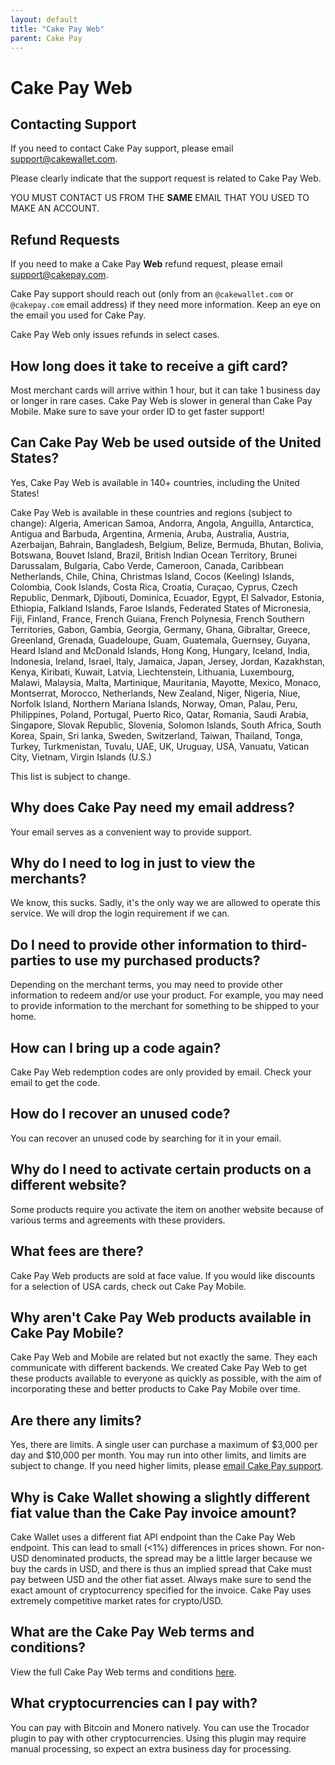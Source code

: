 ```yaml
---
layout: default
title: "Cake Pay Web"
parent: Cake Pay
---
```


# Cake Pay Web

## Contacting Support

If you need to contact Cake Pay support, please email [support@cakewallet.com](mailto:support@cakepay.com).

Please clearly indicate that the support request is related to Cake Pay Web.

YOU MUST CONTACT US FROM THE **SAME** EMAIL THAT YOU USED TO MAKE AN ACCOUNT.

## Refund Requests

If you need to make a Cake Pay **Web** refund request, please email [support@cakepay.com](mailto:support@cakepay.com).

Cake Pay support should reach out (only from an `@cakewallet.com` or `@cakepay.com` email address) if they need more information. Keep an eye on the email you used for Cake Pay.

Cake Pay Web only issues refunds in select cases.

## How long does it take to receive a gift card?

Most merchant cards will arrive within 1 hour, but it can take 1 business day or longer in rare cases. Cake Pay Web is slower in general than Cake Pay Mobile. Make sure to save your order ID to get faster support!

## Can Cake Pay Web be used outside of the United States?

Yes, Cake Pay Web is available in 140+ countries, including the United States!

Cake Pay Web is available in these countries and regions (subject to change): Algeria, American Samoa, Andorra, Angola, Anguilla, Antarctica, Antigua and Barbuda, Argentina, Armenia, Aruba, Australia, Austria, Azerbaijan, Bahrain, Bangladesh, Belgium, Belize, Bermuda, Bhutan, Bolivia, Botswana, Bouvet Island, Brazil, British Indian Ocean Territory, Brunei Darussalam, Bulgaria, Cabo Verde, Cameroon, Canada, Caribbean Netherlands, Chile, China, Christmas Island, Cocos (Keeling) Islands, Colombia, Cook Islands, Costa Rica, Croatia, Curaçao, Cyprus, Czech Republic, Denmark, Djibouti, Dominica, Ecuador, Egypt, El Salvador, Estonia, Ethiopia, Falkland Islands, Faroe Islands, Federated States of Micronesia, Fiji, Finland, France, French Guiana, French Polynesia, French Southern Territories, Gabon, Gambia, Georgia, Germany, Ghana, Gibraltar, Greece, Greenland, Grenada, Guadeloupe, Guam, Guatemala, Guernsey, Guyana, Heard Island and McDonald Islands, Hong Kong, Hungary, Iceland, India, Indonesia, Ireland, Israel, Italy, Jamaica, Japan, Jersey, Jordan, Kazakhstan, Kenya, Kiribati, Kuwait, Latvia, Liechtenstein, Lithuania, Luxembourg, Malawi, Malaysia, Malta, Martinique, Mauritania, Mayotte, Mexico, Monaco, Montserrat, Morocco, Netherlands, New Zealand, Niger, Nigeria, Niue, Norfolk Island, Northern Mariana Islands, Norway, Oman, Palau, Peru, Philippines, Poland, Portugal, Puerto Rico, Qatar, Romania, Saudi Arabia, Singapore, Slovak Republic, Slovenia, Solomon Islands, South Africa, South Korea, Spain, Sri lanka, Sweden, Switzerland, Taiwan, Thailand, Tonga, Turkey, Turkmenistan, Tuvalu, UAE, UK, Uruguay, USA, Vanuatu, Vatican City, Vietnam, Virgin Islands (U.S.)

This list is subject to change.

## Why does Cake Pay need my email address?

Your email serves as a convenient way to provide support.

## Why do I need to log in just to view the merchants?

We know, this sucks. Sadly, it's the only way we are allowed to operate this service. We will drop the login requirement if we can.

## Do I need to provide other information to third-parties to use my purchased products?

Depending on the merchant terms, you may need to provide other information to redeem and/or use your product. For example, you may need to provide information to the merchant for something to be shipped to your home.

## How can I bring up a code again?

Cake Pay Web redemption codes are only provided by email. Check your email to get the code.

## How do I recover an unused code?

You can recover an unused code by searching for it in your email.

## Why do I need to activate certain products on a different website?

Some products require you activate the item on another website because of various terms and agreements with these providers.

## What fees are there?

Cake Pay Web products are sold at face value. If you would like discounts for a selection of USA cards, check out Cake Pay Mobile.

## Why aren't Cake Pay Web products available in Cake Pay Mobile?

Cake Pay Web and Mobile are related but not exactly the same. They each communicate with different backends. We created Cake Pay Web to get these products available to everyone as quickly as possible, with the aim of incorporating these and better products to Cake Pay Mobile over time.

## Are there any limits?

Yes, there are limits. A single user can purchase a maximum of $3,000 per day and $10,000 per month. You may run into other limits, and limits are subject to change. If you need higher limits, please [email Cake Pay support](mailto:support@cakepay.com).

## Why is Cake Wallet showing a slightly different fiat value than the Cake Pay invoice amount?

Cake Wallet uses a different fiat API endpoint than the Cake Pay Web endpoint. This can lead to small (<1%) differences in prices shown. For non-USD denominated products, the spread may be a little larger because we buy the cards in USD, and there is thus an implied spread that Cake must pay between USD and the other fiat asset. Always make sure to send the exact amount of cryptocurrency specified for the invoice. Cake Pay uses extremely competitive market rates for crypto/USD.

## What are the Cake Pay Web terms and conditions?

View the full Cake Pay Web terms and conditions [here](https://cakepay.com/cakepay-web-terms.txt).

## What cryptocurrencies can I pay with?

You can pay with Bitcoin and Monero natively. You can use the Trocador plugin to pay with other cryptocurrencies. Using this plugin may require manual processing, so expect an extra business day for processing.
